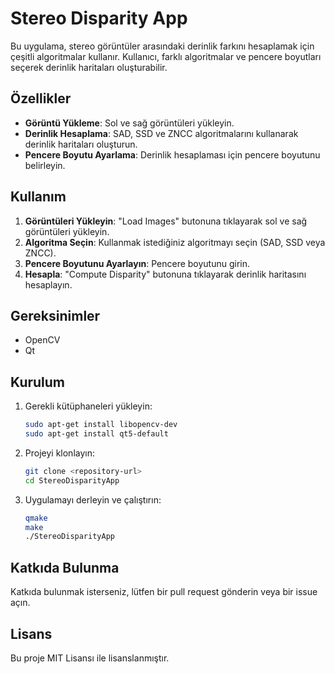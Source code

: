 # Stereo Disparity App

Bu uygulama, stereo görüntüler arasındaki derinlik farkını hesaplamak için çeşitli algoritmalar kullanır. Kullanıcı, farklı algoritmalar ve pencere boyutları seçerek derinlik haritaları oluşturabilir.

## Özellikler

- **Görüntü Yükleme**: Sol ve sağ görüntüleri yükleyin.
- **Derinlik Hesaplama**: SAD, SSD ve ZNCC algoritmalarını kullanarak derinlik haritaları oluşturun.
- **Pencere Boyutu Ayarlama**: Derinlik hesaplaması için pencere boyutunu belirleyin.

## Kullanım

1. **Görüntüleri Yükleyin**: "Load Images" butonuna tıklayarak sol ve sağ görüntüleri yükleyin.
2. **Algoritma Seçin**: Kullanmak istediğiniz algoritmayı seçin (SAD, SSD veya ZNCC).
3. **Pencere Boyutunu Ayarlayın**: Pencere boyutunu girin.
4. **Hesapla**: "Compute Disparity" butonuna tıklayarak derinlik haritasını hesaplayın.

## Gereksinimler

- OpenCV
- Qt

## Kurulum

1. Gerekli kütüphaneleri yükleyin:
   ```bash
   sudo apt-get install libopencv-dev
   sudo apt-get install qt5-default
   ```

2. Projeyi klonlayın:
   ```bash
   git clone <repository-url>
   cd StereoDisparityApp
   ```

3. Uygulamayı derleyin ve çalıştırın:
   ```bash
   qmake
   make
   ./StereoDisparityApp
   ```

## Katkıda Bulunma

Katkıda bulunmak isterseniz, lütfen bir pull request gönderin veya bir issue açın.

## Lisans

Bu proje MIT Lisansı ile lisanslanmıştır.